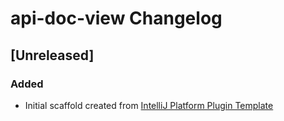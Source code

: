 <!-- Keep a Changelog guide -> https://keepachangelog.com -->

# api-doc-view Changelog

## [Unreleased]
### Added
- Initial scaffold created from [IntelliJ Platform Plugin Template](https://github.com/JetBrains/intellij-platform-plugin-template)
